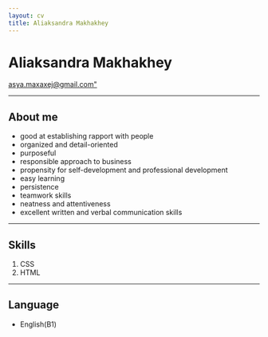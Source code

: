 ```yaml
---
layout: cv
title: Aliaksandra Makhakhey
---
```

# Aliaksandra Makhakhey
<div id="contacts">
<a href>asya.maxaxej@gmail.com"</a>
</div>

---
## About me
* good at establishing rapport with people
* organized and detail-oriented
* purposeful
* responsible approach to business
* propensity for self-development and professional development
* easy learning
* persistence
* teamwork skills
* neatness and attentiveness
* excellent written and verbal communication skills
---
## Skills
1. CSS
2. HTML
---
## Language
+ English(B1)
